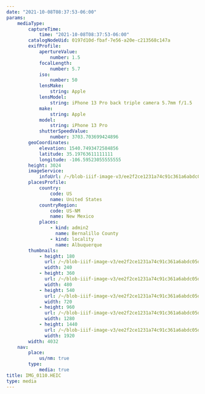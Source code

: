 ```yaml
---
date: "2021-10-08T08:37:53-06:00"
params:
    mediaType:
        captureTime:
            time: "2021-10-08T08:37:53-06:00"
        catalogNodeUid: 0197d10d-fbaf-7e56-a20e-c213568c147a
        exifProfile:
            apertureValue:
                number: 1.5
            focalLength:
                number: 5.7
            iso:
                number: 50
            lensMake:
                string: Apple
            lensModel:
                string: iPhone 13 Pro back triple camera 5.7mm f/1.5
            make:
                string: Apple
            model:
                string: iPhone 13 Pro
            shutterSpeedValue:
                number: 3703.703699424896
        geoCoordinates:
            elevation: 1540.7493472584856
            latitude: 35.19763611111111
            longitude: -106.59523055555555
        height: 3024
        imageService:
            infoUrl: /~/blob-iiif-image-v3/ee2f2ce1231a74c91c361a6abdc05d82e9bfedc3f2bb49dcaf83478218095447/info.json
        placesProfile:
            country:
                code: US
                name: United States
            countryRegion:
                code: US-NM
                name: New Mexico
            places:
                - kind: admin2
                  name: Bernalillo County
                - kind: locality
                  name: Albuquerque
        thumbnails:
            - height: 180
              url: /~/blob-iiif-image-v3/ee2f2ce1231a74c91c361a6abdc05d82e9bfedc3f2bb49dcaf83478218095447/full/240%2C180/0/default.jpg
              width: 240
            - height: 360
              url: /~/blob-iiif-image-v3/ee2f2ce1231a74c91c361a6abdc05d82e9bfedc3f2bb49dcaf83478218095447/full/480%2C360/0/default.jpg
              width: 480
            - height: 540
              url: /~/blob-iiif-image-v3/ee2f2ce1231a74c91c361a6abdc05d82e9bfedc3f2bb49dcaf83478218095447/full/720%2C540/0/default.jpg
              width: 720
            - height: 960
              url: /~/blob-iiif-image-v3/ee2f2ce1231a74c91c361a6abdc05d82e9bfedc3f2bb49dcaf83478218095447/full/1280%2C960/0/default.jpg
              width: 1280
            - height: 1440
              url: /~/blob-iiif-image-v3/ee2f2ce1231a74c91c361a6abdc05d82e9bfedc3f2bb49dcaf83478218095447/full/1920%2C1440/0/default.jpg
              width: 1920
        width: 4032
    nav:
        place:
            us/nm: true
        type:
            media: true
title: IMG_0110.HEIC
type: media
---
```

